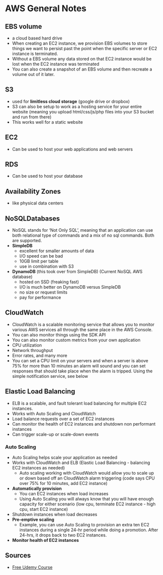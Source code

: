 # AWS General Notes

## **EBS volume**
* a cloud based hard drive
* When creating an EC2 instance, we provision EBS volumes to store things we want to persist past the point when the specific server or EC2 instance is terminated. 
* Without a EBS volume any data stored on that EC2 instance would be lost when the EC2 instance was terminated 
* You can also create a snapshot of an EBS volume and then recreate a volume out of it later. 

## **S3**
* used for **limitless cloud storage** (google drive or dropbox)
* S3 can also be setup to work as a hosting service for your entire website (meaning you upload html/css/js/php files into your S3 bucket and run from there) 
* This works well for a static website

## **EC2** 
* Can be used to host your web applications and web servers

## **RDS**
* Can be used to host your database

## **Availability Zones**
* like physical data centers

## **NoSQLDatabases**
* NoSQL stands for ‘Not Only SQL’, meaning that an application can use both relational type of commands and a mix of no sql commands. Both are supported.
* **SimpleDB**
  * excellent for smaller amounts of data 
  * I/O speed can be bad 
  * 10GB limit per table 
  * use in combination with S3
* **DynamoDB** (this took over from SimpleDB) (Current NoSQL AWS database) 
  * hosted on SSD (freaking fast) 
  * I/O is much better on DynamoDB versus SimpleDB 
  * no size or request limits 
  * pay for performance 
    
## **CloudWatch**
* CloudWatch is a scalable monitoring service that allows you to monitor various AWS services all through the same place in the AWS Console.
* You can also monitor things using the SDK API 
* You can also monitor custom metrics from your own application 
* CPU utilization 
* Network throughput 
* Error rates, and many more 
* You can set a CPU limit on your servers and when a server is above 75% for more than 10 minutes an alarm will sound and you can set responses that should take place when the alarm is tripped. Using the simple notification service, see below 
  
## **Elastic Load Balancing**
* ELB is a scalable, and fault tolerant load balancing for multiple EC2 instances.
* Works with Auto Scaling and CloudWatch 
* Load balance requests over a set of EC2 instances 
* Can monitor the health of EC2 instances and shutdown non performant instances 
* Can trigger scale-up or scale-down events 
### **Auto Scaling**
* Auto Scaling helps scale your application as needed
* Works with CloudWatch and ELB (Elastic Load Balancing - balancing EC2 instances as needed) 
  * Auto scaling working with CloudWatch would allow you to scale up or down based off an CloudWatch alarm triggering (code says CPU over 75% for 10 minutes, add EC2 instance) 
* **Automatically provision**
  * You can EC2 instances when load increases
  * Using Auto Scaling you will always know that you will have enough capacity for either scenario (low cpu, terminate EC2 instance - high cpu, start EC2 instance) 
* Shutdown instances when load decreases
* **Pre-emptive scaling**
  * Example, you can use Auto Scaling to provision an extra ten EC2 instances during a single 24-hr period while doing a promotion. After 24-hrs, it drops back to two EC2 instances. 
* **Monitor health of EC2 instances**

## **Sources**
* [Free Udemy Course](https://www.udemy.com/aws-step-functions/learn/v4/content)
